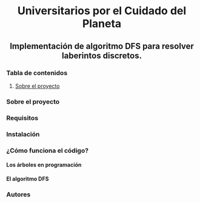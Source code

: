 <h1 align="center">
  <br>
  <a src="../../nobg_logo.png" alt="UCP" width="200"></a>
  <br>
  Universitarios por el Cuidado del Planeta
  <br>
</h1>

<h2 align="center">Implementación de algoritmo DFS para resolver laberintos discretos.</h2>



<h3> Tabla de contenidos</h3>
<ol>
  <li><a href="#sobre-proyecto">Sobre el proyecto</a></li>
</ol>


<h3 id="sobre-proyecto">Sobre el proyecto </h3>

<h3 id="Requisitos">Requisitos </h3>

<h3 id="Instalación">Instalación </h3>

<h3 id="Funcionamiento">¿Cómo funciona el código? </h3>

<h4 id="Arboles">Los árboles en programación </h4>

<h4 id="DFS">El algoritmo DFS </h4>

<h3 id="Autores">Autores</h3>







